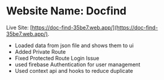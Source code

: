 # Website Name: Docfind

Live Site: [https://doc-find-35be7.web.app/](https://doc-find-35be7.web.app/).

* Loaded data from json file and shows them to ui
* Added Private Route
* Fixed Protected Route Login Issue
* used firebase Authentication for user management
* Used context api and hooks to reduce duplicate